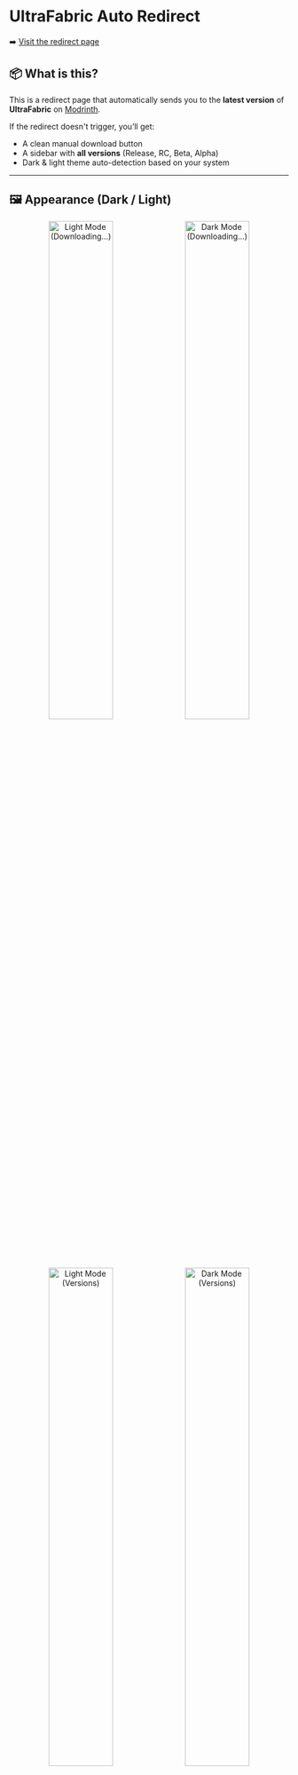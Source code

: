 # UltraFabric Auto Redirect

➡️ [Visit the redirect page](https://thelaval.github.io/ultrafabric/)

## 📦 What is this?

This is a redirect page that automatically sends you to the **latest version** of **UltraFabric** on [Modrinth](https://modrinth.com/modpack/ultrafabric).

If the redirect doesn't trigger, you’ll get:
- A clean manual download button
- A sidebar with **all versions** (Release, RC, Beta, Alpha)
- Dark & light theme auto-detection based on your system

---

## 🖼️ Appearance (Dark / Light)

<p align="center">
  <img src="https://github.com/user-attachments/assets/94a5004e-6da6-46ff-be63-9ed54e333ee2" alt="Light Mode (Downloading...)" width="48%" />
  <img src="https://github.com/user-attachments/assets/7c5e61d7-cbe4-44c5-b624-fcb7228eef87" alt="Dark Mode (Downloading...)" width="48%" />
</p>
<p align="center">
  <img src="https://github.com/user-attachments/assets/db24976d-d602-4e82-aa8c-6157c9638241" alt="Light Mode (Versions)" width="48%" />
  <img src="https://github.com/user-attachments/assets/df0b00bc-0b93-4294-8138-f87cecec88a9" alt="Dark Mode (Versions)" width="48%" />
</p>

## 🎨 Version Color Legend

| Type              | Color            | Description                                           |
|-------------------|------------------|-------------------------------------------------------|
| 🔵 Release         | Blue             | Official stable release, safe to use in production   |
| 🟢 Release Candidate (RC) | Green    | Almost stable, awaiting final validation             |
| 🟡 Beta            | Gold/Yellow      | Test builds with potential bugs, feedback welcome    |
| 🔴 Alpha           | Red              | Early preview, experimental and unstable             |

> Hover on version entries to see link previews and quickly download specific builds.
